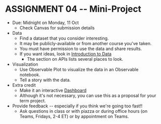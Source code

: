 
# ASSIGNMENT 04 -- Mini-Project

* Due: Midnight on Monday, 11 Oct
  * Check Canvas for submission details
* Data
  * Find a dataset that you consider interesting. 
  * It may be publicly-available or from another course you've taken.
  * You must have permission to use the data and share results. 
  * If you want ideas, look in [Introduction to Data](https://observablehq.com/@observablehq/introduction-to-data)
    * The section on APIs lists several places to look. 
* Visualization
  * Use Observable Plot to visualize the data in an Observable notebook.
  * Tell a story with the data.
* Extra credit
  * Make it an interactive [Dashboard](https://observablehq.com/@mbostock/dashboard)
  * Although it's not necessary, you can use this as a proposal for your term project.
* Provide feedback -- especially if you think we're going too fast!!
  * Ask questions in class or with piazza or during office hours (on Teams, Fridays, 2-4 ET) or by appointment on Teams.

